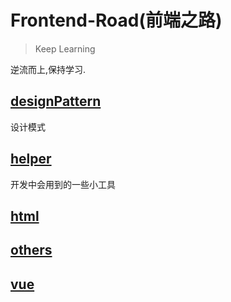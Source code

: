 # Frontend-Road(前端之路)

> Keep Learning

逆流而上,保持学习.

## [designPattern](./designPattern)

设计模式

## [helper](./helper)

开发中会用到的一些小工具

## [html](./html)

## [others](./others)

## [vue](./vue)
